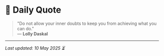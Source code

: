# 📜 Daily Quote

> "Do not allow your inner doubts to keep you from achieving what you can do."  
> — **Lolly Daskal**

---

_Last updated: 10 May 2025 ⏳_
